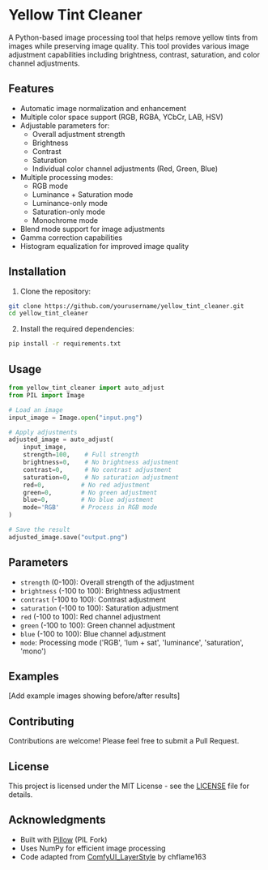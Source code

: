 # Yellow Tint Cleaner

A Python-based image processing tool that helps remove yellow tints from images while preserving image quality. This tool provides various image adjustment capabilities including brightness, contrast, saturation, and color channel adjustments.

## Features

- Automatic image normalization and enhancement
- Multiple color space support (RGB, RGBA, YCbCr, LAB, HSV)
- Adjustable parameters for:
  - Overall adjustment strength
  - Brightness
  - Contrast
  - Saturation
  - Individual color channel adjustments (Red, Green, Blue)
- Multiple processing modes:
  - RGB mode
  - Luminance + Saturation mode
  - Luminance-only mode
  - Saturation-only mode
  - Monochrome mode
- Blend mode support for image adjustments
- Gamma correction capabilities
- Histogram equalization for improved image quality

## Installation

1. Clone the repository:
```bash
git clone https://github.com/yourusername/yellow_tint_cleaner.git
cd yellow_tint_cleaner
```

2. Install the required dependencies:
```bash
pip install -r requirements.txt
```

## Usage

```python
from yellow_tint_cleaner import auto_adjust
from PIL import Image

# Load an image
input_image = Image.open("input.png")

# Apply adjustments
adjusted_image = auto_adjust(
    input_image,
    strength=100,    # Full strength
    brightness=0,    # No brightness adjustment
    contrast=0,      # No contrast adjustment
    saturation=0,    # No saturation adjustment
    red=0,          # No red adjustment
    green=0,        # No green adjustment
    blue=0,         # No blue adjustment
    mode='RGB'      # Process in RGB mode
)

# Save the result
adjusted_image.save("output.png")
```

## Parameters

- `strength` (0-100): Overall strength of the adjustment
- `brightness` (-100 to 100): Brightness adjustment
- `contrast` (-100 to 100): Contrast adjustment
- `saturation` (-100 to 100): Saturation adjustment
- `red` (-100 to 100): Red channel adjustment
- `green` (-100 to 100): Green channel adjustment
- `blue` (-100 to 100): Blue channel adjustment
- `mode`: Processing mode ('RGB', 'lum + sat', 'luminance', 'saturation', 'mono')

## Examples

[Add example images showing before/after results]

## Contributing

Contributions are welcome! Please feel free to submit a Pull Request.

## License

This project is licensed under the MIT License - see the [LICENSE](LICENSE) file for details.

## Acknowledgments

- Built with [Pillow](https://pillow.readthedocs.io/) (PIL Fork)
- Uses NumPy for efficient image processing
- Code adapted from [ComfyUI_LayerStyle](https://github.com/chflame163/ComfyUI_LayerStyle) by chflame163 